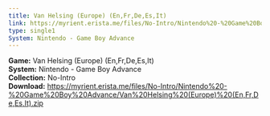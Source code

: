 ```yaml
---
title: Van Helsing (Europe) (En,Fr,De,Es,It)
link: https://myrient.erista.me/files/No-Intro/Nintendo%20-%20Game%20Boy%20Advance/Van%20Helsing%20(Europe)%20(En,Fr,De,Es,It).zip
type: single1
System: Nintendo - Game Boy Advance
---
```

<b>Game:</b> Van Helsing (Europe) (En,Fr,De,Es,It)<br>
<b>System:</b> Nintendo - Game Boy Advance<br>
<b>Collection:</b> No-Intro<br>
<b>Download:</b> https://myrient.erista.me/files/No-Intro/Nintendo%20-%20Game%20Boy%20Advance/Van%20Helsing%20(Europe)%20(En,Fr,De,Es,It).zip